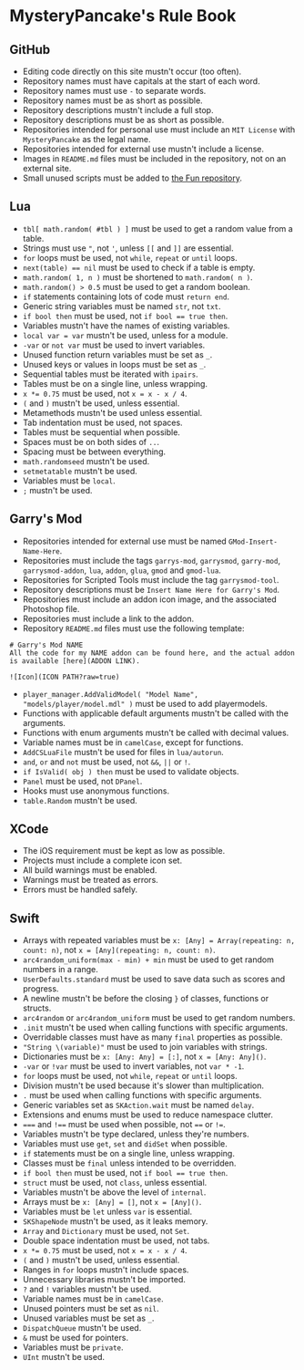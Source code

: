 # MysteryPancake's Rule Book
## GitHub
* Editing code directly on this site mustn't occur (too often).
* Repository names must have capitals at the start of each word.
* Repository names must use `-` to separate words.
* Repository names must be as short as possible.
* Repository descriptions mustn't include a full stop.
* Repository descriptions must be as short as possible.
* Repositories intended for personal use must include an `MIT License` with `MysteryPancake` as the legal name.
* Repositories intended for external use mustn't include a license.
* Images in `README.md` files must be included in the repository, not on an external site.
* Small unused scripts must be added to [the Fun repository](https://github.com/MysteryPancake/Fun).

## Lua
* `tbl[ math.random( #tbl ) ]` must be used to get a random value from a table.
* Strings must use `"`, not `'`, unless `[[` and `]]` are essential.
* `for` loops must be used, not `while`, `repeat` or `until` loops.
* `next(table) == nil` must be used to check if a table is empty.
* `math.random( 1, n )` must be shortened to `math.random( n )`.
* `math.random() > 0.5` must be used to get a random boolean.
* `if` statements containing lots of code must `return end`.
* Generic string variables must be named `str`, not `txt`.
* `if bool then` must be used, not `if bool == true then`.
* Variables mustn't have the names of existing variables.
* `local var = var` mustn't be used, unless for a module.
* `-var` or `not var` must be used to invert variables.
* Unused function return variables must be set as `_`.
* Unused keys or values in loops must be set as `_`.
* Sequential tables must be iterated with `ipairs`.
* Tables must be on a single line, unless wrapping.
* `x *= 0.75` must be used, not `x = x - x / 4`.
* `(` and `)` mustn't be used, unless essential.
* Metamethods mustn't be used unless essential.
* Tab indentation must be used, not spaces.
* Tables must be sequential when possible.
* Spaces must be on both sides of `..`.
* Spacing must be between everything.
* `math.randomseed` mustn't be used.
* `setmetatable` mustn't be used.
* Variables must be `local`.
* `;` mustn't be used.

## Garry's Mod
* Repositories intended for external use must be named `GMod-Insert-Name-Here`.
* Repositories must include the tags `garrys-mod`, `garrysmod`, `garry-mod`, `garrysmod-addon`, `lua`, `addon`, `glua`, `gmod` and `gmod-lua`.
* Repositories for Scripted Tools must include the tag `garrysmod-tool`.
* Repository descriptions must be `Insert Name Here for Garry's Mod`.
* Repositories must include an addon icon image, and the associated Photoshop file.
* Repositories must include a link to the addon.
* Repository `README.md` files must use the following template:

```
# Garry's Mod NAME
All the code for my NAME addon can be found here, and the actual addon is available [here](ADDON LINK).

![Icon](ICON PATH?raw=true)
```
* `player_manager.AddValidModel( "Model Name", "models/player/model.mdl" )` must be used to add playermodels.
* Functions with applicable default arguments mustn't be called with the arguments.
* Functions with enum arguments mustn't be called with decimal values.
* Variable names must be in `camelCase`, except for functions.
* `AddCSLuaFile` mustn't be used for files in `lua/autorun`.
* `and`, `or` and `not` must be used, not `&&`, `||` or `!`.
* `if IsValid( obj ) then` must be used to validate objects.
* `Panel` must be used, not `DPanel`.
* Hooks must use anonymous functions.
* `table.Random` mustn't be used.

## XCode
* The iOS requirement must be kept as low as possible.
* Projects must include a complete icon set.
* All build warnings must be enabled.
* Warnings must be treated as errors.
* Errors must be handled safely.

## Swift
* Arrays with repeated variables must be `x: [Any] = Array(repeating: n, count: n)`, not `x = [Any](repeating: n, count: n)`.
* `arc4random_uniform(max - min) + min` must be used to get random numbers in a range.
* `UserDefaults.standard` must be used to save data such as scores and progress.
* A newline mustn't be before the closing `}` of classes, functions or structs.
* `arc4random` or `arc4random_uniform` must be used to get random numbers.
* `.init` mustn't be used when calling functions with specific arguments.
* Overridable classes must have as many `final` properties as possible.
* `"String \(variable)"` must be used to join variables with strings.
* Dictionaries must be `x: [Any: Any] = [:]`, not `x = [Any: Any]()`.
* `-var` or `!var` must be used to invert variables, not `var * -1`.
* `for` loops must be used, not `while`, `repeat` or `until` loops.
* Division mustn't be used because it's slower than multiplication.
* `.` must be used when calling functions with specific arguments.
* Generic variables set as `SKAction.wait` must be named `delay`.
* Extensions and enums must be used to reduce namespace clutter.
* `===` and `!==` must be used when possible, not `==` or `!=`.
* Variables mustn't be type declared, unless they're numbers.
* Variables must use `get`, `set` and `didSet` when possible.
* `if` statements must be on a single line, unless wrapping.
* Classes must be `final` unless intended to be overridden.
* `if bool then` must be used, not `if bool == true then`.
* `struct` must be used, not `class`, unless essential.
* Variables mustn't be above the level of `internal`.
* Arrays must be `x: [Any] = []`, not `x = [Any]()`.
* Variables must be `let` unless `var` is essential.
* `SKShapeNode` mustn't be used, as it leaks memory.
* `Array` and `Dictionary` must be used, not `Set`.
* Double space indentation must be used, not tabs.
* `x *= 0.75` must be used, not `x = x - x / 4`.
* `(` and `)` mustn't be used, unless essential.
* Ranges in `for` loops mustn't include spaces.
* Unnecessary libraries mustn't be imported.
* `?` and `!` variables mustn't be used.
* Variable names must be in `camelCase`.
* Unused pointers must be set as `nil`.
* Unused variables must be set as `_`.
* `DispatchQueue` mustn't be used.
* `&` must be used for pointers.
* Variables must be `private`.
* `UInt` mustn't be used.
